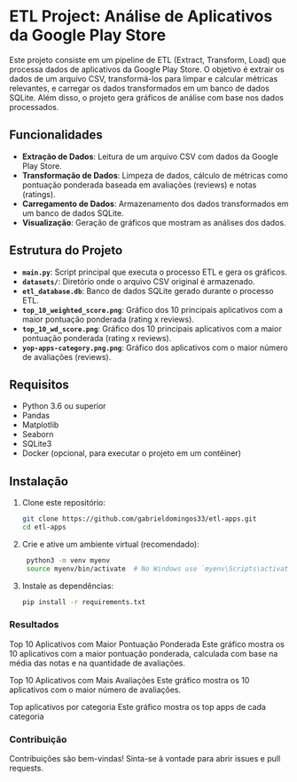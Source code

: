 # ETL Project: Análise de Aplicativos da Google Play Store

Este projeto consiste em um pipeline de ETL (Extract, Transform, Load) que processa dados de aplicativos da Google Play Store. O objetivo é extrair os dados de um arquivo CSV, transformá-los para limpar e calcular métricas relevantes, e carregar os dados transformados em um banco de dados SQLite. Além disso, o projeto gera gráficos de análise com base nos dados processados.

## Funcionalidades

- **Extração de Dados**: Leitura de um arquivo CSV com dados da Google Play Store.
- **Transformação de Dados**: Limpeza de dados, cálculo de métricas como pontuação ponderada baseada em avaliações (reviews) e notas (ratings).
- **Carregamento de Dados**: Armazenamento dos dados transformados em um banco de dados SQLite.
- **Visualização**: Geração de gráficos que mostram as análises dos dados.

## Estrutura do Projeto

- **`main.py`**: Script principal que executa o processo ETL e gera os gráficos.
- **`datasets/`**: Diretório onde o arquivo CSV original é armazenado.
- **`etl_database.db`**: Banco de dados SQLite gerado durante o processo ETL.
- **`top_10_weighted_score.png`**: Gráfico dos 10 principais aplicativos com a maior pontuação ponderada (rating x reviews).
- **`top_10_wd_score.png`**: Gráfico dos 10 principais aplicativos com a maior pontuação ponderada (rating x reviews).
- **`yop-apps-category.png.png`**: Gráfico dos aplicativos com o maior número de avaliações (reviews).

## Requisitos

- Python 3.6 ou superior
- Pandas
- Matplotlib
- Seaborn
- SQLite3
- Docker (opcional, para executar o projeto em um contêiner)

## Instalação

1. Clone este repositório:

   ```bash
   git clone https://github.com/gabrieldomingos33/etl-apps.git
   cd etl-apps

2. Crie e ative um ambiente virtual (recomendado):

   ```bash
    python3 -m venv myenv
    source myenv/bin/activate  # No Windows use `myenv\Scripts\activate`

3. Instale as dependências:

    ```bash
    pip install -r requirements.txt

### Resultados
Top 10 Aplicativos com Maior Pontuação Ponderada
Este gráfico mostra os 10 aplicativos com a maior pontuação ponderada, calculada com base na média das notas e na quantidade de avaliações.


Top 10 Aplicativos com Mais Avaliações
Este gráfico mostra os 10 aplicativos com o maior número de avaliações.

Top aplicativos por categoria
Este gráfico mostra os top apps de cada categoria

### Contribuição
Contribuições são bem-vindas! Sinta-se à vontade para abrir issues e pull requests.


